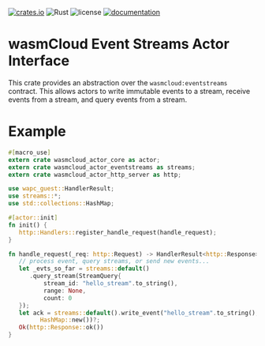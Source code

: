 [![crates.io](https://img.shields.io/crates/v/wasmcloud-actor-eventstreams.svg)](https://crates.io/crates/wasmcloud-actor-eventstreams)
![Rust](https://img.shields.io/github/workflow/status/wasmcloud/actor-interfaces/Event%20Streams)
![license](https://img.shields.io/crates/l/wasmcloud-actor-eventstreams.svg)
[![documentation](https://docs.rs/wasmcloud-actor-eventstreams/badge.svg)](https://docs.rs/wasmcloud-actor-eventstreams)

# wasmCloud Event Streams Actor Interface

This crate provides an abstraction over the `wasmcloud:eventstreams` contract. This allows
actors to write immutable events to a stream, receive events from a stream,
and query events from a stream.

# Example

```rust
#[macro_use]
extern crate wasmcloud_actor_core as actor;
extern crate wasmcloud_actor_eventstreams as streams;
extern crate wasmcloud_actor_http_server as http;

use wapc_guest::HandlerResult;
use streams::*;
use std::collections::HashMap;

#[actor::init]
fn init() {
   http::Handlers::register_handle_request(handle_request);
}

fn handle_request(_req: http::Request) -> HandlerResult<http::Response> {
   // process event, query streams, or send new events...
   let _evts_so_far = streams::default()
      .query_stream(StreamQuery{
          stream_id: "hello_stream".to_string(),
          range: None,
          count: 0                   
   });
   let ack = streams::default().write_event("hello_stream".to_string(),
         HashMap::new())?;
   Ok(http::Response::ok())
}
```
